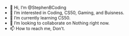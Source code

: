 - 👋 Hi, I’m @StephenBCoding
- 👀 I’m interested in Coding, CS50, Gaming, and Buisness.
- 🌱 I’m currently learning CS50.
- 💞️ I’m looking to collaborate on Nothing right now.
- 📫 How to reach me, Don't.

<!---
StephenBCoding/StephenBCoding is a ✨ special ✨ repository because its `README.md` (this file) appears on your GitHub profile.
You can click the Preview link to take a look at your changes.
--->
